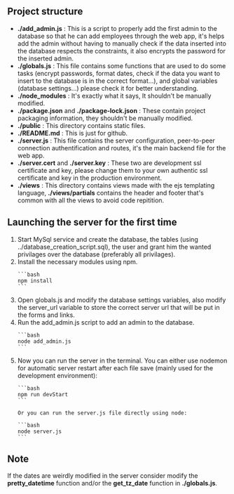 ## Project structure

<ul>
  <li><b>./add_admin.js</b> : This is a script to properly add the first admin to the database so that he can add employees through the web app, it's helps add the admin without having to manually check if the data inserted into the database respects the constraints, it also encrypts the password for the inserted admin.</li>
  <li><b>./globals.js</b> : This file contains some functions that are used to do some tasks (encrypt passwords, format dates, check if the data you want to insert to the database is in the correct format...), and global variables (database settings...) please check it for better understanding.</li>
  <li><b>./node_modules</b> : It's exactly what it says, It shouldn't be manually modified.</li>
  <li><b>./package.json</b> and <b>./package-lock.json</b> : These contain project packaging information, they shouldn't be manually modified.</li>
  <li><b>./public</b> : This directory contains static files.</li>
  <li><b>./README.md</b> : This is just for github.</li>
  <li><b>./server.js</b> : This file contains the server configuration, peer-to-peer connection authentification and routes, it's the main backend file for the web app. </li>
  <li><b>./server.cert</b> and <b>./server.key</b> : These two are development ssl certificate and key, please change them to your own authentic ssl certificate and key in the production environment.</li>
  <li><b>./views</b> : This directory contains views made with the ejs templating language, <b>./views/partials</b> contains the header and footer that's common with all the views to avoid code repitition.</li>
</ul>

## Launching the server for the first time

<ol>
  <li>
    Start MySql service and create the database, the tables (using ../database_creation_script.sql), the user and grant him the wanted privilages over the database (preferably all privilages).
  </li>
  <li>
    Install the necessary modules using npm.

    ```bash
    npm install
    ```

  </li>
  <li>
    Open globals.js and modify the database settings variables, also modify the server_url variable to store the correct server url that will be put in the forms and links.
  </li>
  <li>
    Run the add_admin.js script to add an admin to the database.
    
    ```bash
    node add_admin.js
    ```

  </li>
  <li>
    Now you can run the server in the terminal.
    You can either use nodemon for automatic server restart after each file save (mainly used for the development environment):
    
    ```bash
    npm run devStart
    ```
    
    Or you can run the server.js file directly using node:
    
    ```bash
    node server.js
    ```
  
  </li>
</ol>

## Note

If the dates are weirdly modified in the server consider modify the <b>pretty_datetime</b> function and/or the <b>get_tz_date</b> function in <b>./globals.js</b>.
